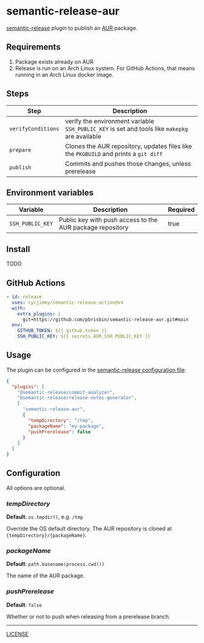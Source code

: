 # semantic-release-aur

[semantic-release][] plugin to publish an [AUR][] package.

[semantic-release]: https://semantic-release.gitbook.io/semantic-release/
[aur]: https://aur.archlinux.org

## Requirements

1. Package exists already on AUR
2. Release is run on an Arch Linux system. For GitHub Actions, that means
   running in an Arch Linux docker image.

## Steps

| Step               | Description                                                                                    |
| ------------------ | ---------------------------------------------------------------------------------------------- |
| `verifyConditions` | verify the environment variable `SSH_PUBLIC_KEY` is set and tools like `makepkg` are available |
| `prepare`          | Clones the AUR repository, updates files like the `PKGBUILD` and prints a `git diff`           |
| `publish`          | Commits and pushes those changes, unless prerelease                                            |

## Environment variables

| Variable            | Description                                                    | Required |
| ------------------- | -------------------------------------------------------------- | -------- |
| `SSH_PUBLIC_KEY`    | Public key with push access to the AUR package repository      | true     |

## Install

TODO

## GitHub Actions

```yaml
- id: release
  uses: cycjimmy/semantic-release-action@v4
  with:
    extra_plugins: |
      git+https://github.com/pbrisbin/semantic-release-aur.git#main
  env:
    GITHUB_TOKEN: ${{ github.token }}
    SSH_PUBLIC_KEY: ${{ secrets.AUR_SSH_PUBLIC_KEY }}
```

## Usage

The plugin can be configured in the [semantic-release configuration
file][semantic-release-config]:

[semantic-release-config]: https://github.com/semantic-release/semantic-release/blob/master/docs/usage/configuration.md#configuration

```json
{
  "plugins": [
    "@semantic-release/commit-analyzer",
    "@semantic-release/release-notes-generator",
    [
      "semantic-release-aur",
      {
        "tempDirectory": "/tmp",
        "packageName": "my-package",
        "pushPrerelease": false
      }
    ]
  ]
}
```

## Configuration

All options are optional.

### _tempDirectory_

**Default**: `os.tmpdir()`, e.g. `/tmp`

Override the OS default directory. The AUR repository is cloned at
`{tempDirectory}/{packageName}`.

### _packageName_

**Default**: `path.basename(process.cwd())`

The name of the AUR package.

### _pushPrerelease_

**Default**: `false`

Whether or not to push when releasing from a prerelease branch.

---

[LICENSE](./LICENSE)
